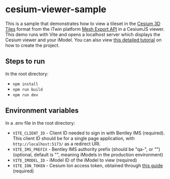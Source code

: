 # cesium-viewer-sample

This is a sample that demonstrates how to view a tileset in the [Cesium 3D Tiles](https://github.com/CesiumGS/3d-tiles) format from the iTwin platform [Mesh Export API](https://developer.bentley.com/apis/mesh-export/overview/) in a CesiumJS viewer. This demo runs with Vite and opens a localhost server which displays the Cesium viewer and your iModel. You can also view [this detailed tutorial](https://developer.bentley.com/tutorials/viewing-an-imodel-cesiumjs/) on how to create the project.

## Steps to run

In the root directory:

- `npm install`
- `npm run build`
- `npm run dev`

## Environment variables

In a .env file in the root directory:

- `VITE_CLIENT_ID` - Client ID needed to sign in with Bentley IMS (required). This client ID should be for a single page application, with `http://localhost:5173/` as a redirect URI.
- `VITE_IMS_PREFIX` - Bentley IMS authority prefix (should be "qa-", or "") (optional, default is "", meaning iModels in the production environment)
- `VITE_IMODEL_ID` - iModel ID of the iModel to view (required)
- `VITE_ION_TOKEN` - Cesium Ion access token, obtained through [this guide](https://cesium.com/learn/cesiumjs-learn/cesiumjs-quickstart/#step-1-create-an-account-and-get-a-token) (required)
